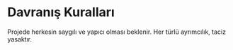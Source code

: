 # Davranış Kuralları

Projede herkesin saygılı ve yapıcı olması beklenir.
Her türlü ayrımcılık, taciz yasaktır.
